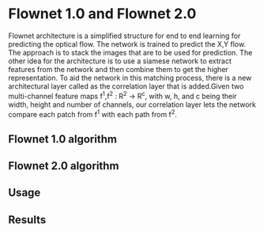 # Flownet 1.0 and Flownet 2.0
Flownet architecture is a simplified structure for end to end learning for predicting the optical flow. The network is trained to predict the X,Y flow. The approach is to stack the images that are to be used for prediction. The other idea for the architecture is to use a siamese network to extract features from the network and then combine them to get the higher representation. To aid the network in this matching process, there is a new architectural layer called as the correlation layer that is added.Given two multi-channel feature maps f<sup>1</sup>,f<sup>2</sup> : R<sup>2</sup> -> R<sup>c</sup>, with w, h, and c being their width, height and number of channels, our correlation layer lets the network compare each patch from f<sup>1</sup> with each path from f<sup>2</sup>. 

## Flownet 1.0 algorithm

## Flownet 2.0 algorithm

## Usage

## Results
